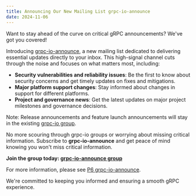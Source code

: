 ```yaml
---
title: Announcing Our New Mailing List grpc-io-announce
date: 2024-11-06
---
```


Want to stay ahead of the curve on critical gRPC announcements? We've got you
covered!

Introducing [grpc-io-announce](https://groups.google.com/g/grpc-io-announce), a
new mailing list dedicated to delivering essential updates directly to your
inbox. This high-signal channel cuts through the noise and focuses on what
matters most, including:

- **Security vulnerabilities and reliability issues**: Be the first to know
about security concerns and get timely updates on fixes and mitigations.
- **Major platform support changes**: Stay informed about changes in support
for different platforms.
- **Project and governance news**: Get the latest updates on major project
milestones and governance decisions.

Note: Release announcements and feature launch announcements will stay in the
existing [grpc-io group](https://groups.google.com/g/grpc-io).

No more scouring through grpc-io groups or worrying about missing critical
information. Subscribe to **grpc-io-announce** and get peace of mind knowing
you won't miss critical information.

**Join the group today: [grpc-io-announce group](https://groups.google.com/g/grpc-io-announce)**

For more information, please see [P6 grpc-io-announce](https://github.com/grpc/proposal/blob/master/P6-grpc-io-announce.md).

We're committed to keeping you informed and ensuring a smooth gRPC experience.
